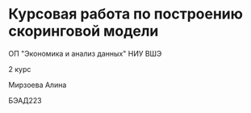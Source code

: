 # Курсовая работа по построению скоринговой модели
ОП "Экономика и анализ данных" НИУ ВШЭ 

2 курс 

Мирзоева Алина

БЭАД223
